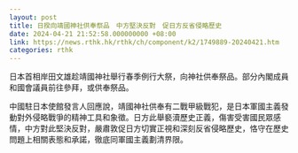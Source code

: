 ```yaml
---
layout: post
title: 日揆向靖國神社供奉祭品　中方堅決反對　促日方反省侵略歷史
date: 2024-04-21 21:52:58.000000000 +08:00
link: https://news.rthk.hk/rthk/ch/component/k2/1749889-20240421.htm
categories: rthk
---
```


日本首相岸田文雄趁靖國神社舉行春季例行大祭，向神社供奉祭品。部分內閣成員和國會議員前往參拜，或供奉祭品。

中國駐日本使館發言人回應說，靖國神社供奉有二戰甲級戰犯，是日本軍國主義發動對外侵略戰爭的精神工具和象徵。日方此舉褻瀆歷史正義，傷害受害國民眾感情，中方對此堅決反對，嚴肅敦促日方切實正視和深刻反省侵略歷史，恪守在歷史問題上相關表態和承諾，徹底同軍國主義劃清界限。
